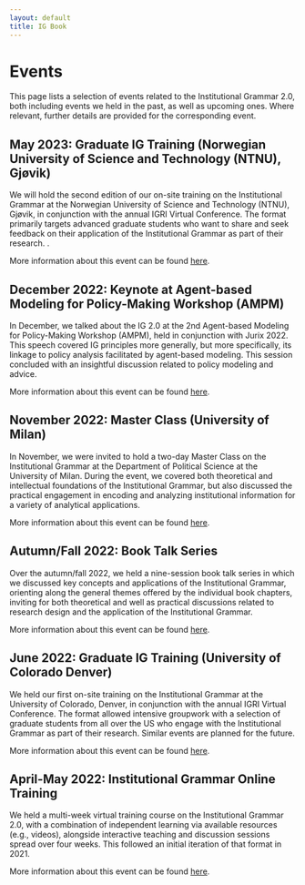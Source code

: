```yaml
---
layout: default
title: IG Book
---
```



# Events

This page lists a selection of events related to the Institutional Grammar 2.0, both including events we held in the past, as well as upcoming ones. Where relevant, further details are provided for the corresponding event.

## May 2023: Graduate IG Training (Norwegian University of Science and Technology (NTNU), Gjøvik)

We will hold the second edition of our on-site training on the Institutional Grammar at the Norwegian University of Science and Technology (NTNU), Gjøvik, in conjunction with the annual IGRI Virtual Conference. The format primarily targets advanced graduate students who want to share and seek feedback on their application of the Institutional Grammar as part of their research. .

More information about this event can be found <a href="https://institutionalgrammar.org/doctoral_workshop/2023-igri-doctoral-workshop/">here</a>.
## December 2022: Keynote at Agent-based Modeling for Policy-Making Workshop (AMPM)

In December, we talked about the IG 2.0 at the 2nd Agent-based Modeling for Policy-Making Workshop (AMPM), held in conjunction with Jurix 2022. This speech covered IG principles more generally, but more specifically, its linkage to policy analysis facilitated by agent-based modeling. This session concluded with an insightful discussion related to policy modeling and advice.

More information about this event can be found <a href="{{ site.path }}/https://ampmresearch.github.io/ampm2022-program">here</a>.

## November 2022: Master Class (University of Milan)

In November, we were invited to hold a two-day Master Class on the Institutional Grammar at the Department of Political Science at the University of Milan. During the event, we covered both theoretical and intellectual foundations of the Institutional Grammar, but also discussed the practical engagement in encoding and analyzing institutional information for a variety of analytical applications.

More information about this event can be found <a href="{{ site.path }}/events-milan-2022.html">here</a>.

## Autumn/Fall 2022: Book Talk Series

Over the autumn/fall 2022, we held a nine-session book talk series in which we discussed key concepts and applications of the Institutional Grammar, orienting along the general themes offered by the individual book chapters, inviting for both theoretical and well as practical discussions related to research design and the application of the Institutional Grammar.

More information about this event can be found <a href="{{ site.path }}/events-book-talk.html">here</a>.

## June 2022: Graduate IG Training (University of Colorado Denver)

We held our first on-site training on the Institutional Grammar at the University of Colorado, Denver, in conjunction with the annual IGRI Virtual Conference. The format allowed intensive groupwork with a selection of graduate students from all over the US who engage with the Institutional Grammar as part of their research. Similar events are planned for the future.

More information about this event can be found <a href="https://institutionalgrammar.org/conference/2022-igri-virtual-conference-advancing-the-study-of-institutional-dynamics/">here</a>.

## April-May 2022: Institutional Grammar Online Training

We held a multi-week virtual training course on the Institutional Grammar 2.0, with a combination of independent learning via available resources (e.g., videos), alongside interactive teaching and discussion sessions spread over four weeks. This followed an initial iteration of that format in 2021.

More information about this event can be found <a href="https://institutionalgrammar.org/training/institutional-analysis-with-the-institutional-grammar-online-training-2022/">here</a>.
